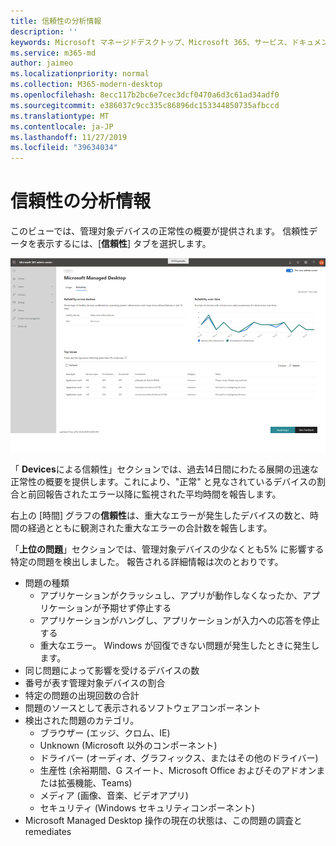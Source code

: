 ```yaml
---
title: 信頼性の分析情報
description: ''
keywords: Microsoft マネージドデスクトップ、Microsoft 365、サービス、ドキュメント
ms.service: m365-md
author: jaimeo
ms.localizationpriority: normal
ms.collection: M365-modern-desktop
ms.openlocfilehash: 8ecc117b2bc6e7cec3dcf0470a6d3c61ad34adf0
ms.sourcegitcommit: e386037c9cc335c86896dc153344850735afbccd
ms.translationtype: MT
ms.contentlocale: ja-JP
ms.lasthandoff: 11/27/2019
ms.locfileid: "39634034"
---
```

# <a name="reliability-insights"></a>信頼性の分析情報

このビューでは、管理対象デバイスの正常性の概要が提供されます。 信頼性データを表示するには、[**信頼性**] タブを選択します。


![信頼性ウィンドウ](images/insights_reliability.png)

「 **Devices**による信頼性」セクションでは、過去14日間にわたる展開の迅速な正常性の概要を提供します。これにより、"正常" と見なされているデバイスの割合と前回報告されたエラー以降に監視された平均時間を報告します。 

 
右上の [時間] グラフの**信頼性**は、重大なエラーが発生したデバイスの数と、時間の経過とともに観測された重大なエラーの合計数を報告します。

「**上位の問題**」セクションでは、管理対象デバイスの少なくとも5% に影響する特定の問題を検出しました。 報告される詳細情報は次のとおりです。

- 問題の種類
    - アプリケーションがクラッシュし、アプリが動作しなくなったか、アプリケーションが予期せず停止する
    - アプリケーションがハングし、アプリケーションが入力への応答を停止する
    - 重大なエラー。 Windows が回復できない問題が発生したときに発生します。
- 同じ問題によって影響を受けるデバイスの数
- 番号が表す管理対象デバイスの割合
- 特定の問題の出現回数の合計
- 問題のソースとして表示されるソフトウェアコンポーネント
- 検出された問題のカテゴリ。
    - ブラウザー (エッジ、クロム、IE)
    - Unknown (Microsoft 以外のコンポーネント)
    - ドライバー (オーディオ、グラフィックス、またはその他のドライバー)
    - 生産性 (余裕期間、G スイート、Microsoft Office およびそのアドオンまたは拡張機能、Teams)
    - メディア (画像、音楽、ビデオアプリ)
    - セキュリティ (Windows セキュリティコンポーネント)
- Microsoft Managed Desktop 操作の現在の状態は、この問題の調査と remediates

